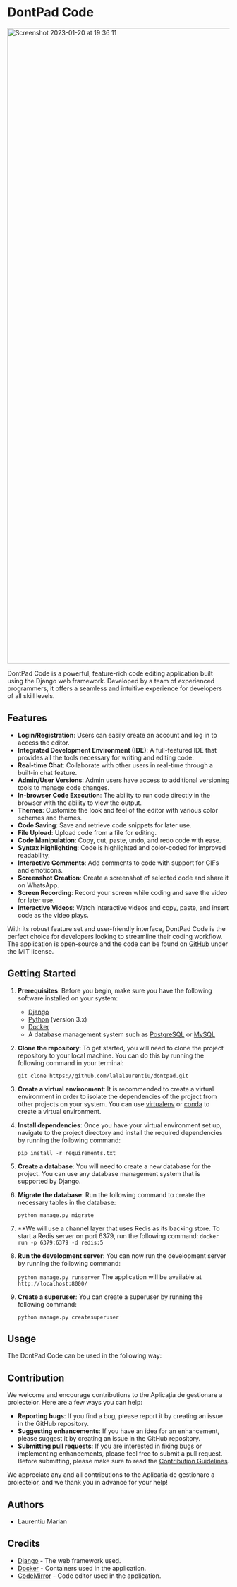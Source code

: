 # DontPad Code
<img width="1440" alt="Screenshot 2023-01-20 at 19 36 11" src="https://user-images.githubusercontent.com/67306273/213767946-623a9378-3734-4a79-a183-4c20a3cf0d93.png">

DontPad Code is a powerful, feature-rich code editing application built using the Django web framework. Developed by a team of experienced programmers, it offers a seamless and intuitive experience for developers of all skill levels.

## Features

- **Login/Registration**: Users can easily create an account and log in to access the editor.
- **Integrated Development Environment (IDE)**: A full-featured IDE that provides all the tools necessary for writing and editing code.
- **Real-time Chat**: Collaborate with other users in real-time through a built-in chat feature.
- **Admin/User Versions**: Admin users have access to additional versioning tools to manage code changes.
- **In-browser Code Execution**: The ability to run code directly in the browser with the ability to view the output.
- **Themes**: Customize the look and feel of the editor with various color schemes and themes.
- **Code Saving**: Save and retrieve code snippets for later use.
- **File Upload**: Upload code from a file for editing.
- **Code Manipulation**: Copy, cut, paste, undo, and redo code with ease.
- **Syntax Highlighting**: Code is highlighted and color-coded for improved readability.
- **Interactive Comments**: Add comments to code with support for GIFs and emoticons.
- **Screenshot Creation**: Create a screenshot of selected code and share it on WhatsApp.
- **Screen Recording**: Record your screen while coding and save the video for later use.
- **Interactive Videos**: Watch interactive videos and copy, paste, and insert code as the video plays.

With its robust feature set and user-friendly interface, DontPad Code is the perfect choice for developers looking to streamline their coding workflow. The application is open-source and the code can be found on [GitHub](https://github.com/lalalaurentiu/dontpad.git) under the MIT license.

## Getting Started

1. **Prerequisites**: Before you begin, make sure you have the following software installed on your system:
    - [Django](https://www.djangoproject.com/)
    - [Python](https://www.python.org/) (version 3.x)
    - [Docker](https://www.docker.com)
    - A database management system such as [PostgreSQL](https://www.postgresql.org/) or [MySQL](https://www.mysql.com/)

2. **Clone the repository**: To get started, you will need to clone the project repository to your local machine. You can do this by running the following command in your terminal:

	`git clone https://github.com/lalalaurentiu/dontpad.git`

3. **Create a virtual environment**: It is recommended to create a virtual environment in order to isolate the dependencies of the project from other projects on your system. You can use [virtualenv](https://virtualenv.pypa.io/en/latest/) or [conda](https://docs.conda.io/en/latest/) to create a virtual environment.

4. **Install dependencies**: Once you have your virtual environment set up, navigate to the project directory and install the required dependencies by running the following command:

	`pip install -r requirements.txt`

5. **Create a database**: You will need to create a new database for the project. You can use any database management system that is supported by Django.

6. **Migrate the database**: Run the following command to create the necessary tables in the database:

	`python manage.py migrate`
	
7. **We will use a channel layer that uses Redis as its backing store. To start a Redis server on port 6379, run the following command:
	`docker run -p 6379:6379 -d redis:5`

8. **Run the development server**: You can now run the development server by running the following command:

	`python manage.py runserver`
	The application will be available at `http://localhost:8000/`

9. **Create a superuser**: You can create a superuser by running the following command:

	`python manage.py createsuperuser`

## Usage

The DontPad Code can be used in the following way:

## Contribution

We welcome and encourage contributions to the Aplicația de gestionare a proiectelor. Here are a few ways you can help:

- **Reporting bugs**: If you find a bug, please report it by creating an issue in the GitHub repository.
- **Suggesting enhancements**: If you have an idea for an enhancement, please suggest it by creating an issue in the GitHub repository.
- **Submitting pull requests**: If you are interested in fixing bugs or implementing enhancements, please feel free to submit a pull request. Before submitting, please make sure to read the [Contribution Guidelines](CONTRIBUTING.md).

We appreciate any and all contributions to the Aplicația de gestionare a proiectelor, and we thank you in advance for your help!

## Authors

- Laurentiu Marian

## Credits

- [Django](https://www.djangoproject.com/) - The web framework used.
- [Docker](https://www.docker.com/get-started/) - Containers used in the application.
- [CodeMirror](https://codemirror.net/5/doc/manual.html) - Code editor used in the application.

